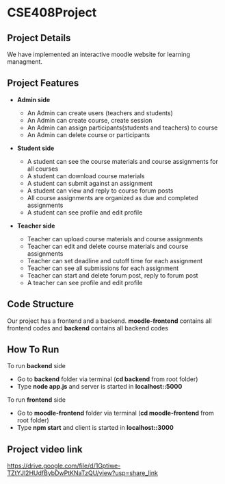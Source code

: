 # CSE408Project

## Project Details

We have implemented an interactive moodle website for learning managment.

## Project Features

- **Admin side**
    - An Admin can create users (teachers and students)
    - An Admin can create course, create session
    - An Admin can assign participants(students and teachers) to course
    - An Admin can delete course or participants

- **Student side**
    - A student can see the course materials and course assignments for all courses
    - A student can download course materials 
    - A student can submit against an assignment
    - A student can view and reply to course forum posts
    - All course assignments are organized as due and completed assignments
    - A student can see profile and edit profile

- **Teacher side**
    - Teacher can upload course materials and course assignments
    - Teacher can edit and delete course materials and course assignments
    - Teacher can set deadline and cutoff time for each assignment
    - Teacher can see all submissions for each assignment
    - Teacher can start and delete forum post, reply to forum post
    - A teacher can see profile and edit profile

## Code Structure

Our project has a frontend and a backend. **moodle-frontend** contains all frontend codes and **backend** contains all backend codes

## How To Run

To run **backend** side 

- Go to **backend** folder via terminal (**cd backend** from root folder)
- Type **node app.js** and server is started in **localhost::5000**

To run **frontend** side

- Go to **moodle-frontend** folder via terminal (**cd moodle-frontend** from root folder)
- Type **npm start** and client is started in **localhost::3000**

## Project video link 
https://drive.google.com/file/d/1Gptiwe-TZtYJl2HUdfBybDwPtKNaTzQU/view?usp=share_link

